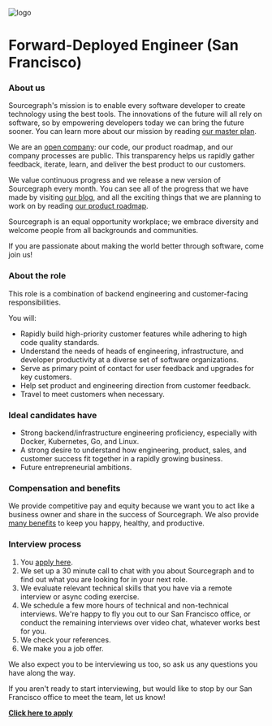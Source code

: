 ![logo](https://sourcegraph.com/.assets/img/sourcegraph-light-head-logo.svg)

# Forward-Deployed Engineer (San Francisco)

### About us

Sourcegraph's mission is to enable every software developer to create technology using the best tools. The innovations of the future will all rely on software, so by empowering developers today we can bring the future sooner. You can learn more about our mission by reading [our master plan](https://sourcegraph.com/plan).

We are an [open company](https://docs.sourcegraph.com/dev/open_source_open_company): our code, our product roadmap, and our company processes are public. This transparency helps us rapidly gather feedback, iterate, learn, and deliver the best product to our customers.

We value continuous progress and we release a new version of Sourcegraph every month. You can see all of the progress that we have made by visiting [our blog](https://about.sourcegraph.com/blog/), and all the exciting things that we are planning to work on by reading [our product roadmap](https://docs.sourcegraph.com/dev/roadmap).

Sourcegraph is an equal opportunity workplace; we embrace diversity and welcome people from all backgrounds and communities.

If you are passionate about making the world better through software, come join us!

### About the role

This role is a combination of backend engineering and customer-facing responsibilities.

You will:

- Rapidly build high-priority customer features while adhering to high code quality standards.
- Understand the needs of heads of engineering, infrastructure, and developer productivity at a
  diverse set of software organizations.
- Serve as primary point of contact for user feedback and upgrades for key customers.
- Help set product and engineering direction from customer feedback.
- Travel to meet customers when necessary.

### Ideal candidates have

- Strong backend/infrastructure engineering proficiency, especially with Docker, Kubernetes, Go, and
  Linux.
- A strong desire to understand how engineering, product, sales, and customer success fit together
  in a rapidly growing business.
- Future entrepreneurial ambitions.

### Compensation and benefits

We provide competitive pay and equity because we want you to act like a business owner and share in the success of Sourcegraph. We also provide [many benefits](../README.md#benefits) to keep you happy, healthy, and productive.

### Interview process

1.  You [apply here](https://hire.withgoogle.com/public/jobs/sourcegraphcom/view/P_AAAAAADAAC5KSeSjyaujcb).
1.  We set up a 30 minute call to chat with you about Sourcegraph and to find out what you are looking for in your next role.
1.  We evaluate relevant technical skills that you have via a remote interview or async coding exercise.
1.  We schedule a few more hours of technical and non-technical interviews. We're happy to fly you out to our San Francisco office, or conduct the remaining interviews over video chat, whatever works best for you.
1.  We check your references.
1.  We make you a job offer.

We also expect you to be interviewing us too, so ask us any questions you have along the way.

If you aren't ready to start interviewing, but would like to stop by our San Francisco office to meet the team, let us know!

**[Click here to apply](https://hire.withgoogle.com/public/jobs/sourcegraphcom/view/P_AAAAAADAAC5KSeSjyaujcb)**
